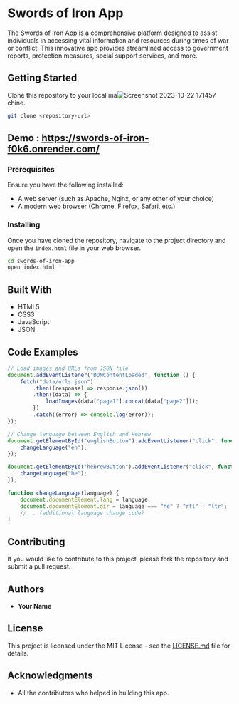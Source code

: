 # Swords of Iron App

The Swords of Iron App is a comprehensive platform designed to assist individuals in accessing vital information and resources during times of war or conflict. This innovative app provides streamlined access to government reports, protection measures, social support services, and more.

## Getting Started


Clone this repository to your local ma![Screenshot 2023-10-22 171457](https://github.com/DanPongo/-Swords-of-Iron-information-for-citizens/assets/106473315/1cf74cc4-b69c-421f-a9e7-1c1d461ca304)
chine.

```bash
git clone <repository-url>
```
## Demo : https://swords-of-iron-f0k6.onrender.com/

### Prerequisites

Ensure you have the following installed:

- A web server (such as Apache, Nginx, or any other of your choice)
- A modern web browser (Chrome, Firefox, Safari, etc.)

### Installing

Once you have cloned the repository, navigate to the project directory and open the `index.html` file in your web browser.

```bash
cd swords-of-iron-app
open index.html
```

## Built With

- HTML5
- CSS3
- JavaScript
- JSON

## Code Examples

```javascript
// Load images and URLs from JSON file
document.addEventListener("DOMContentLoaded", function () {
    fetch("data/urls.json")
        .then((response) => response.json())
        .then((data) => {
            loadImages(data["page1"].concat(data["page2"]));
        })
        .catch((error) => console.log(error));
});

// Change language between English and Hebrew
document.getElementById("englishButton").addEventListener("click", function() {
    changeLanguage("en");
});

document.getElementById("hebrewButton").addEventListener("click", function() {
    changeLanguage("he");
});

function changeLanguage(language) {
    document.documentElement.lang = language;
    document.documentElement.dir = language === "he" ? "rtl" : "ltr";
    //... (additional language change code)
}
```

## Contributing

If you would like to contribute to this project, please fork the repository and submit a pull request.

## Authors

- **Your Name**

## License

This project is licensed under the MIT License - see the [LICENSE.md](LICENSE.md) file for details.

## Acknowledgments

- All the contributors who helped in building this app.
